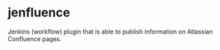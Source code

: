 # jenfluence
Jenkins (workflow) plugin that is able to publish information on Atlassian Confluence pages.
